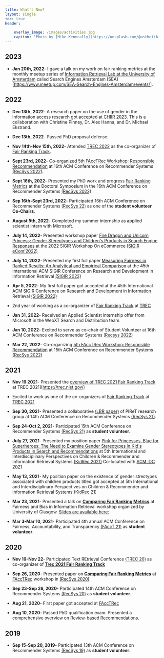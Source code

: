 ```yaml
---
title: What's New?
layout: single
toc: true
header:
    
    overlay_image: /images/activities.jpg
    caption: "Photo by [Mike Kenneally](https://unsplash.com/@asthetik) on [Unsplash](https://unsplash.com/s/photos/coffee?utm_source=unsplash&amp;utm_medium=referral&amp;utm_content=creditCopyText)"
---
```


## 2023

- **Jan 20th, 2022**- I gave a talk on my work on fair ranking metrics at the monthly meetup series of [Information Retrieval Lab at the University of Amsterdam](https://irlab.science.uva.nl/) called Search Engines Amsterdam (SEA)[https://www.meetup.com/SEA-Search-Engines-Amsterdam/events/].

## 2022

- **Dec 13th, 2022**- A research paper on the use of gender in the information access research got accepted at [CHIIR 2023](https://sigir.org/chiir2023/). This is a collaboration with Christine Pinney, Dr. Alex Hanna, and Dr. Michael Ekstrand. 

- **Dec 13th, 2022**- Passed PhD proposal defense.

- **Nov 14th-Nov 15th, 2022**- Attended [TREC 2022](https://trec.nist.gov/pubs/call2022.html) as the co-organizer of [Fair Ranking Track](https://fair-trec.github.io/).
 
 - **Sept 23rd, 2022**- Co-organized [5th FAccTRec Workshop: Responsible Recommendation](https://facctrec.github.io/facctrec2022/) at 16th ACM Conference on Recommender Systems [(RecSys 2022)](https://recsys.acm.org/recsys22/).

- **Sept 16th, 2022**- Presented my PhD work and progress [Fair Ranking Metrics](https://dl.acm.org/doi/abs/10.1145/3523227.3547430) at the Doctoral Symposium in the 16th ACM Conference on Recommender Systems
 [(RecSys 2022)](https://recsys.acm.org/recsys22/)


 - **Sep 16th-Sept 23rd, 2022**- Participated 16th ACM Conference on Recommender Systems [(RecSys 22)](https://recsys.acm.org/recsys22/) as one of the **student volunteer Co-Chairs**.

- **August 5th, 2022**- Completed my summer internship as applied scientist intern with Microsoft.

- **July 14, 2022**- Presented workshop paper [Fire Dragon and Unicorn Princess; Gender Stereotypes and Children's Products in Search Engine Responses](https://arxiv.org/abs/2206.13747) at the 2022 SIGIR Workshop On eCommerce [(SIGIR eCom'2022)](https://sigir-ecom.github.io/)

- **July 14, 2022**- Presented my first full paper [Measuring Fairness in Ranked Results: An Analytical and Empirical Comparison](https://dl.acm.org/doi/10.1145/3477495.3532018) at the 45th International ACM SIGIR Conference on Research and Development in Information Retrieval [(SIGIR 2022)](https://sigir.org/sigir2022/)

- **Apr 5, 2022**- My first full paper got accepted at the 45th International ACM SIGIR Conference on Research and Development in Information Retrieval [(SIGIR 2022)](https://sigir.org/sigir2022/)

- 2nd year of working as a co-organizer of [Fair Ranking Track](https://fair-trec.github.io/) at [TREC](https://trec.nist.gov/)

- **Jan 31, 2022**- Received an Applied Scientist internship offer from Microsoft in the WebXT Search and Distribution team.

- **Jan 10, 2022**- Excited to serve as co-chair of Student Volunteer at 16th ACM Conference on Recommender Systems [(Recsys 2022)](https://recsys.acm.org/recsys22/)

-  **Mar 22, 2022**- Co-organizing [5th FAccTRec Workshop: Responsible Recommendation](https://facctrec.github.io/facctrec2022/) at 15th ACM Conference on Recommender Systems [(RecSys 2022)](https://recsys.acm.org/recsys22/)

## 2021

- **Nov 16 2021**- Presented the [overview of TREC 2021 Fair Ranking Track](https://trec.nist.gov/pubs/trec30/papers/Overview-F.pdf) at TREC 2021](https://trec.nist.gov/)

- Excited to work as one of the co-organizers of [Fair Ranking Track](https://fair-trec.github.io/2021/) at [TREC 2021](https://trec.nist.gov/)

- **Sep 30, 2021**- Presented a collaborative [(LBR paper)](https://dl.acm.org/doi/10.1145/3460231.3478856) of PIReT research group at 14th ACM Conference on Recommender Systems [(RecSys 21)](https://recsys.acm.org/recsys21/).

- **Sep 24-Oct 2, 2021**- Participated 15th ACM Conference on Recommender Systems [(RecSys 21)](https://recsys.acm.org/recsys21/) as **student volunteer**.

- **July 27, 2021**- Presented my position paper [Pink for Princesses, Blue for Superheroes: The Need to Examine Gender Stereotypes in Kid's Products in Search and Recommendations](https://arxiv.org/abs/2105.09296) at 5th International and Interdisciplinary Perspectives on Children & Recommender and Information Retrieval Systems [(KidRec 2021)](https://kidrec.github.io/2021/) Co-located with [ACM IDC 2021](https://idc.acm.org/2021/)

- **May 13, 2021**- My position paper on the existence of gender streotypes associated with children products titled got accepted at 5th International and Interdisciplinary Perspectives on Children & Recommender and Information Retrieval Systems [(KidRec 21)](https://kidrec.github.io/2021/)

- **Mar 23, 2021**- Presented a talk on [**Comparing Fair Ranking Metrics**](https://www.youtube.com/watch?v=vwwHIUotpQs&t=3s) at Fairness and Bias in Information Retrieval workshop organized by University of Glasgow. [Slides are available here:](resources/Glasgow_workshop.pdf)

- **Mar 3-Mar 10, 2021**- Participated 4th annual ACM Conference on Fairness, Accountability, and Transparency [(FAccT 21)](https://facctconference.org/2021/) as **student volunteer**.

## 2020

- **Nov 16-Nov 22**- Participated Text REtrieval Conference [(TREC 20)](https://trec.nist.gov/) as co-organizer of [**Trec 2021 Fair Ranking Track**](https://fair-trec.github.io/)

- **Sep 26, 2020**- Presented paper on [**Comparing Fair Ranking Metrics**](resources/FAccTRec_20.pdf) at [FAccTRec](https://facctrec.github.io/facctrec2020/) workshop in [(RecSys 2020)](https://recsys.acm.org/recsys20/)

- **Sep 23-Sep 26, 2020**- Participated 14th ACM Conference on Recommender Systems [(RecSys 20)](https://recsys.acm.org/recsys20/) as **student volunteer**.

- **Aug 21, 2020**- First paper got accepted at [FAccTRec](https://facctrec.github.io/facctrec2020/)
- **Aug 10, 2020**- Passed PhD qualification exam. Presented a comprehensive overview on [Review-based Recommendations](resources/Comprehensive_exam_AmifaRaj.pdf).

## 2019

- **Sep 15-Sep 20, 2019**- Participated 13th ACM Conference on Recommender Systems [(RecSys 19)](https://recsys.acm.org/recsys19/) as **student volunteer**.

